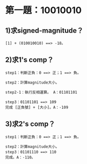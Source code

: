 # 第一題：10010010

## 1)求signed-magnitude？
    [1] + (010010010) ==> -18。
## 2)求1's comp？

    step1：判斷正負：0 ==> 正；1 ==> 負。

    step2：計算magnitude大小。

    step2-1：執行反相運算。 A：01101101
  
    step3：01101101 ==> 109
    完成 [正負號] + [大小]。A：-109
## 3)求2's comp？

    step1：判斷正負：0 ==> 正；1 ==> 負。

    step2：計算magnitude大小。
    step3：01101110 ==> 110
    完成。A：-110。
